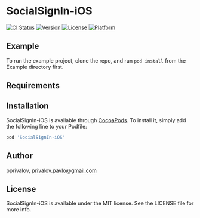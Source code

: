 # SocialSignIn-iOS

[![CI Status](https://img.shields.io/travis/pprivalov/SocialSignIn-iOS.svg?style=flat)](https://travis-ci.org/pprivalov/SocialSignIn-iOS)
[![Version](https://img.shields.io/cocoapods/v/SocialSignIn-iOS.svg?style=flat)](https://cocoapods.org/pods/SocialSignIn-iOS)
[![License](https://img.shields.io/cocoapods/l/SocialSignIn-iOS.svg?style=flat)](https://cocoapods.org/pods/SocialSignIn-iOS)
[![Platform](https://img.shields.io/cocoapods/p/SocialSignIn-iOS.svg?style=flat)](https://cocoapods.org/pods/SocialSignIn-iOS)

## Example

To run the example project, clone the repo, and run `pod install` from the Example directory first.

## Requirements

## Installation

SocialSignIn-iOS is available through [CocoaPods](https://cocoapods.org). To install
it, simply add the following line to your Podfile:

```ruby
pod 'SocialSignIn-iOS'
```

## Author

pprivalov, privalov.pavlo@gmail.com

## License

SocialSignIn-iOS is available under the MIT license. See the LICENSE file for more info.

